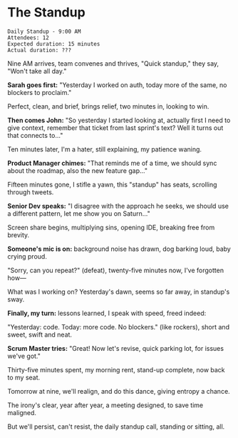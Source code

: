 # The Standup

```
Daily Standup - 9:00 AM
Attendees: 12
Expected duration: 15 minutes
Actual duration: ???
```

Nine AM arrives,
team convenes and thrives,
"Quick standup," they say,
"Won't take all day."

**Sarah goes first:**
"Yesterday I worked on auth,
today more of the same,
no blockers to proclaim."

Perfect, clean, and brief,
brings relief,
two minutes in,
looking to win.

**Then comes John:**
"So yesterday I started looking at,
actually first I need to give context,
remember that ticket from last sprint's text?
Well it turns out that connects to..."

Ten minutes later,
I'm a hater,
still explaining,
my patience waning.

**Product Manager chimes:**
"That reminds me of a time,
we should sync about the roadmap,
also the new feature gap..."

Fifteen minutes gone,
I stifle a yawn,
this "standup" has seats,
scrolling through tweets.

**Senior Dev speaks:**
"I disagree with the approach he seeks,
we should use a different pattern,
let me show you on Saturn..."

Screen share begins,
multiplying sins,
opening IDE,
breaking free from brevity.

**Someone's mic is on:**
background noise has drawn,
dog barking loud,
baby crying proud.

"Sorry, can you repeat?"
(defeat),
twenty-five minutes now,
I've forgotten how—

What was I working on?
Yesterday's dawn,
seems so far away,
in standup's sway.

**Finally, my turn:**
lessons learned,
I speak with speed,
freed indeed:

"Yesterday: code. Today: more code. No blockers."
(like rockers),
short and sweet,
swift and neat.

**Scrum Master tries:**
"Great! Now let's revise,
quick parking lot,
for issues we've got."

Thirty-five minutes spent,
my morning rent,
stand-up complete,
now back to my seat.

Tomorrow at nine,
we'll realign,
and do this dance,
giving entropy a chance.

The irony's clear,
year after year,
a meeting designed,
to save time maligned.

But we'll persist,
can't resist,
the daily standup call,
standing or sitting, all.
